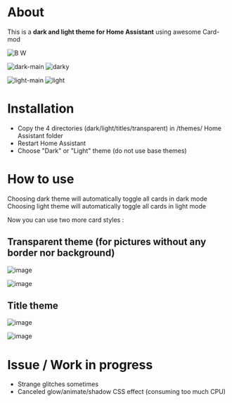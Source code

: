 
<h1>About</h1>

This is a <b>dark and light theme for Home Assistant</b> using awesome Card-mod

![B   W](https://github.com/Krakoukas73/ha-dark-light/assets/54374596/058d1dde-a932-4b28-81a4-61eccd8886c6)

![dark-main](https://github.com/Krakoukas73/ha-dark-light/assets/54374596/5e753fad-43ba-4f17-9c52-ce8ac6e43185)
![darky](https://github.com/Krakoukas73/ha-dark-light/assets/54374596/df247a86-2fcd-4acf-8599-64f0e69186f0)

![light-main](https://github.com/Krakoukas73/ha-dark-light/assets/54374596/2fec465a-5622-470b-b730-8564f7ad7637)
![light](https://github.com/Krakoukas73/ha-dark-light/assets/54374596/b4feddc5-bbea-407a-8b84-f1e8d7c408ab)



<h1>Installation</h1>

- Copy the 4 directories (dark/light/titles/transparent) in /themes/ Home Assistant folder
- Restart Home Assistant
- Choose "Dark" or "Light" theme (do not use base themes)

<h1>How to use</h1>

Choosing dark theme will automatically toggle all cards in dark mode
Choosing light theme will automatically toggle all cards in light mode

Now you can use two more card styles :

<h2>Transparent theme (for pictures without any border nor background)</h2>

![image](https://github.com/Krakoukas73/ha-dark-light/assets/54374596/01b7fa32-2ff1-42b6-a1e2-a07fe904d2c1)

![image](https://github.com/Krakoukas73/ha-dark-light/assets/54374596/71e4538d-6b7b-42d7-b033-e7ce04abd13b)

<h2>Title theme</h2>

![image](https://github.com/Krakoukas73/ha-dark-light/assets/54374596/9837d09f-002b-4ae9-aba0-39b252c650c7)

![image](https://github.com/Krakoukas73/ha-dark-light/assets/54374596/708c1cfa-9573-4367-81f9-85872954195a)

<h1>Issue / Work in progress</h1>

- Strange glitches sometimes
- Canceled glow/animate/shadow CSS effect (consuming too much CPU)
